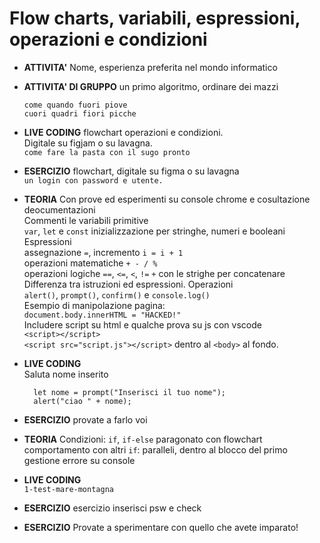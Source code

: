 # Flow charts, variabili, espressioni, operazioni e condizioni

- **ATTIVITA'** Nome, esperienza preferita nel mondo informatico
- **ATTIVITA' DI GRUPPO** un primo algoritmo, ordinare dei mazzi
    ```
    come quando fuori piove
    cuori quadri fiori picche
    ```
- **LIVE CODING** flowchart operazioni e condizioni.  
    Digitale su figjam o su lavagna.    
    ```come fare la pasta con il sugo pronto```
- **ESERCIZIO** flowchart, digitale su figma o su lavagna  
    `un login con password e utente.`
- **TEORIA** Con prove ed esperimenti su console chrome e cosultazione  deocumentazioni  
    Commenti
    le variabili primitive  
        `var`, `let` e `const` inizializzazione per stringhe, numeri e booleani 
    Espressioni  
        assegnazione `=`, incremento `i = i + 1`  
        operazioni matematiche `+ - / %`  
        operazioni logiche `==`, `<=`, `<`, `!=`
        `+` con le strighe per concatenare  
    Differenza tra istruzioni ed espressioni. 
    Operazioni  
        `alert()`, `prompt()`, `confirm()` e `console.log()`  
    Esempio di manipolazione pagina:  
        `document.body.innerHTML = "HACKED!"`  
    Includere script su html e qualche prova su js con vscode  
    `<script></script>`  
    `<script src="script.js"></script>` dentro al `<body>` al fondo.

- **LIVE CODING**   
    Saluta nome inserito
    ```JS
      let nome = prompt("Inserisci il tuo nome");
      alert("ciao " + nome);
    ```
- **ESERCIZIO** provate a farlo voi
- **TEORIA**
    Condizioni: `if`, `if-else`  paragonato con flowchart  
    comportamento con altri `if`: paralleli, dentro al blocco del primo
    gestione errore su console
- **LIVE CODING**   
   `1-test-mare-montagna`
- **ESERCIZIO** esercizio inserisci psw e check
- **ESERCIZIO** Provate a sperimentare con quello che avete imparato!